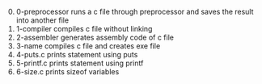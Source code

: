0. 0-preprocessor runs a c file through preprocessor and saves the result into another file
1. 1-compiler compiles c file without linking
2. 2-assembler generates assembly code of c file
3. 3-name compiles c file and creates exe file
4. 4-puts.c prints statement using puts
5. 5-printf.c prints statement using printf
6. 6-size.c prints sizeof variables
